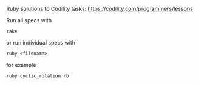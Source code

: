 Ruby solutions to Codility tasks: https://codility.com/programmers/lessons

Run all specs with

    rake

or run individual specs with

    ruby <filename>

for example

    ruby cyclic_rotation.rb
